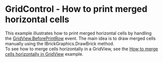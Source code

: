 # GridControl - How to print merged horizontal cells


<p>This example illustrates how to print merged horizontal cells by handling the <a href="https://documentation.devexpress.com/#WindowsForms/DevExpressXtraGridViewsGridGridView_BeforePrintRowtopic">GridView.BeforePrintRow</a> event. The main idea is to draw merged cells manually using the IBrickGraphics.DrawBrick method.<br />To see how to merge cells horizontally in a GridView, see the <a href="https://www.devexpress.com/Support/Center/p/E2472">How to merge cells horizontally in GridView</a> example.</p>

<br/>


